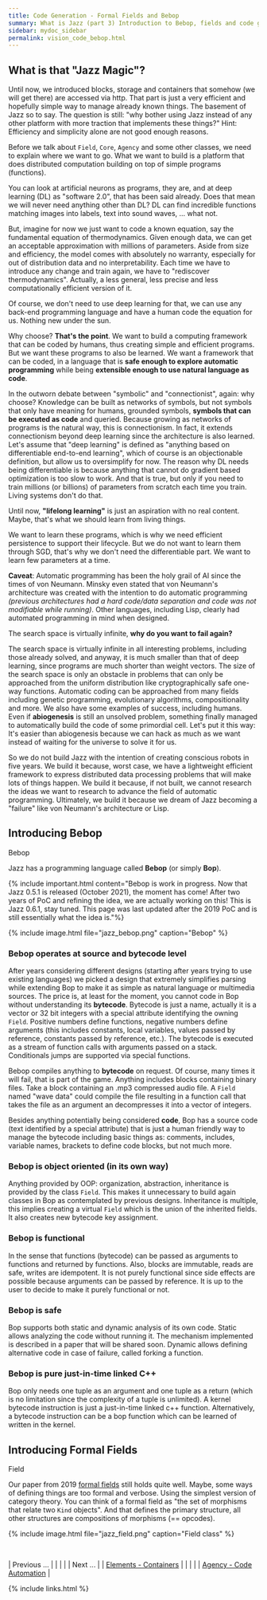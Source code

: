 ```yaml
---
title: Code Generation - Formal Fields and Bebop
summary: What is Jazz (part 3) Introduction to Bebop, fields and code generation.
sidebar: mydoc_sidebar
permalink: vision_code_bebop.html
---
```


## What is that "Jazz Magic"?

Until now, we introduced blocks, storage and containers that somehow (we will get there) are accessed via http. That part is just a very efficient and hopefully simple way to manage already known things. The basement of Jazz so to say. The question is still: "why bother using Jazz instead of any other platform with more traction that implements these things?" Hint: Efficiency and simplicity alone are not good enough reasons.

Before we talk about `Field`, `Core`, `Agency` and some other classes, we need to explain where we want to go. What we want to build is a platform that does distributed computation building on top of simple programs (functions).

You can look at artificial neurons as programs, they are, and at deep learning (DL) as "software 2.0", that has been said already. Does that mean we will never need anything other than DL? DL can find incredible functions matching images into labels, text into sound waves, ... what not.

But, imagine for now we just want to code a known equation, say the fundamental equation of thermodynamics. Given enough data, we can get an acceptable approximation with millions of parameters. Aside from size and efficiency, the model comes with absolutely no warranty, especially for out of distribution data and no interpretability. Each time we have to introduce any change and train again, we have to "rediscover thermodynamics". Actually, a less general, less precise and less computationally efficient version of it.

Of course, we don't need to use deep learning for that, we can use any back-end programming language and have a human code the equation for us. Nothing new under the sun.

Why choose? **That's the point**. We want to build a computing framework that can be coded by humans, thus creating simple and efficient programs. But we want these programs to also be learned. We want a framework that can be coded, in a language that is **safe enough to explore automatic programming** while being **extensible enough to use natural language as code**.

In the outworn debate between "symbolic" and "connectionist", again: why choose? Knowledge can be built as networks of symbols, but not symbols that only have meaning for humans, grounded symbols, **symbols that can be executed as code** and queried. Because growing as networks of programs is the natural way, this is connectionism. In fact, it extends connectionism beyond deep learning since the architecture is also learned. Let's assume that "deep learning" is defined as "anything based on differentiable end-to-end learning", which of course is an objectionable definition, but allow us to oversimplify for now. The reason why DL needs being differentiable is because anything that cannot do gradient based optimization is too slow to work. And that is true, but only if you need to train millions (or billions) of parameters from scratch each time you train. Living systems don't do that.

Until now, **"lifelong learning"** is just an aspiration with no real content. Maybe, that's what we should learn from living things.

We want to learn these programs, which is why we need efficient persistence to support their lifecycle. But we do not want to learn them through SGD, that's why we don't need the differentiable part. We want to learn few parameters at a time.

**Caveat**: Automatic programming has been the holy grail of AI since the times of von Neumann. Minsky even stated that von Neumann's architecture was created with the intention to do automatic programming *(previous architectures had a hard code/data separation and code was not modifiable while running)*. Other languages, including Lisp, clearly had automated programming in mind when designed.

The search space is virtually infinite, **why do you want to fail again?**

The search space is virtually infinite in all interesting problems, including those already solved, and anyway, it is much smaller than that of deep learning, since programs are much shorter than weight vectors. The size of the search space is only an obstacle in problems that can only be approached from the uniform distribution like cryptographically safe one-way functions. Automatic coding can be approached from many fields including genetic programming, evolutionary algorithms, compositionality and more. We also have some examples of success, including humans. Even if **abiogenesis** is still an unsolved problem, something finally managed to automatically build the code of some primordial cell. Let's put it this way: It's easier than abiogenesis because we can hack as much as we want instead of waiting for the universe to solve it for us.

So we do not build Jazz with the intention of creating conscious robots in five years. We build it because, worst case, we have a lightweight efficient framework to express distributed data processing problems that will make lots of things happen. We build it because, if not built, we cannot research the ideas we want to research to advance the field of automatic programming. Ultimately, we build it because we dream of Jazz becoming a "failure" like von Neumann's architecture or Lisp.

## Introducing Bebop

<span class="label label-info">Bebop</span>

Jazz has a programming language called **Bebop** (or simply **Bop**).

{% include important.html content="Bebop is work in progress. Now that Jazz 0.5.1 is released (October 2021), the moment has come! After two years of PoC and refining the idea, we are actually working on this! This is Jazz 0.6.1, stay tuned. This page was last updated after the 2019 PoC and is still essentially what the idea is."%}

{% include image.html file="jazz_bebop.png" caption="Bebop" %}

### Bebop operates at source and bytecode level

After years considering different designs (starting after years trying to use existing languages) we picked a design that extremely simplifies parsing while extending Bop to make it as simple as natural language or multimedia sources. The price is, at least for the moment, you cannot code in Bop without understanding its **bytecode**. Bytecode is just a name, actually it is a vector or 32 bit integers with a special attribute identifying the owning `Field`. Positive numbers define functions, negative numbers define arguments (this includes constants, local variables, values passed by reference, constants passed by reference, etc.). The bytecode is executed as a stream of function calls with arguments passed on a stack. Conditionals jumps are supported via special functions.

Bebop compiles anything to **bytecode** on request. Of course, many times it will fail, that is part of the game. Anything includes blocks containing binary files. Take a block containing an .mp3 compressed audio file. A `Field` named "wave data" could compile the file resulting in a function call that takes the file as an argument an decompresses it into a vector of integers.

Besides anything potentially being considered **code**, Bop has a source code (text identified by a special attribute) that is just a human friendly way to manage the bytecode including basic things as: comments, includes, variable names, brackets to define code blocks, but not much more.

### Bebop is object oriented (in its own way)

Anything provided by OOP: organization, abstraction, inheritance is provided by the class `Field`. This makes it unnecessary to build again classes in Bop as contemplated by previous designs. Inheritance is multiple, this implies creating a virtual `Field` which is the union of the inherited fields. It also creates new bytecode key assignment.

### Bebop is functional

In the sense that functions (bytecode) can be passed as arguments to functions and returned by functions. Also, blocks are immutable, reads are safe, writes are idempotent. It is not purely functional since side effects are possible because arguments can be passed by reference. It is up to the user to decide to make it purely functional or not.

### Bebop is safe

Bop supports both static and dynamic analysis of its own code. Static allows analyzing the code without running it. The mechanism implemented is described in a paper that will be shared soon. Dynamic allows defining alternative code in case of failure, called forking a function.

### Bebop is pure just-in-time linked C++

Bop only needs one tuple as an argument and one tuple as a return (which is no limitation since the complexity of a tuple is unlimited).
A kernel bytecode instruction is just a just-in-time linked c++ function. Alternatively, a bytecode instruction can be a bop function which
can be learned of written in the kernel.

## Introducing Formal Fields

<span class="label label-info">Field</span>

Our paper from 2019 [formal fields](https://arxiv.org/abs/2007.14075) still holds quite well. Maybe, some ways of defining things are too
formal and verbose. Using the simplest version of category theory. You can think of a formal field as "the set of morphisms that relate two
`Kind` objects". And that defines the primary structure, all other structures are compositions of morphisms (== opcodes).

{% include image.html file="jazz_field.png" caption="Field class" %}

<br/>

| <span class="label label-default">Previous ...</span> | | | | | <span class="label label-info">Next ...</span> |
| [Elements - Containers](vision_elements_containers.html) | | | | | [Agency - Code Automation](vision_agency_code.html) |

{% include links.html %}
